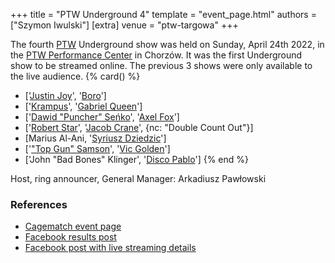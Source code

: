+++
title = "PTW Underground 4"
template = "event_page.html"
authors = ["Szymon Iwulski"]
[extra]
venue = "ptw-targowa"
+++

The fourth [PTW](@/o/ptw.md) Underground show was held on Sunday, April 24th 2022, in the [PTW Performance Center](@/v/ptw-targowa.md) in Chorzów. It was the first Underground show to be streamed online. The previous 3 shows were only available to the live audience.
{% card() %}
- ['[Justin Joy](@/w/justin-joy.md)', '[Boro](@/w/boro.md)']
- ['[Krampus](@/w/krampus.md)', '[Gabriel Queen](@/w/gabriel-queen.md)']
- ['[Dawid "Puncher" Seńko](@/w/puncher.md)', '[Axel Fox](@/w/axel-fox.md)']
- ['[Robert Star](@/w/robert-star.md)', '[Jacob Crane](@/w/jacob-crane.md)', {nc: "Double
      Count Out"}]
- [Marius Al-Ani, '[Syriusz Dziedzic](@/w/dziedzic.md)']
- ['["Top Gun" Samson](@/w/samson.md)', '[Vic Golden](@/w/vic-golden.md)']
- ['John "Bad Bones" Klinger', '[Disco Pablo](@/w/disco-pablo.md)']
{% end %}

Host, ring announcer, General Manager: Arkadiusz Pawłowski

### References

* [Cagematch event page](https://www.cagematch.net/?id=1&nr=339569)
* [Facebook results post](https://www.facebook.com/PrimeTimeWrestlingPL/posts/pfbid0LjWVSGt8rsJv7KKzP7P2zQicyy1F7J7QPPHNUm4GPJTkG1jazu6rBru5xrPJVJfHl)
* [Facebook post with live streaming details](https://www.facebook.com/PrimeTimeWrestlingPL/posts/pfbid098SuDET7KXPW8Qnvtu5FXroWzBERabJMPT5mnXKcfaaM3kJ32tbA5HQVJ8ETYgS2l)
